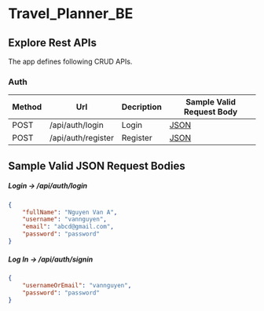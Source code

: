 # Travel_Planner_BE

## Explore Rest APIs

The app defines following CRUD APIs.

### Auth

| Method | Url                | Decription | Sample Valid Request Body | 
| ------ |--------------------|------------|---------------------------|
| POST   | /api/auth/login    | Login      | [JSON](#login)            |
| POST   | /api/auth/register | Register   | [JSON](#register)         |

## Sample Valid JSON Request Bodies

##### <a id="login">Login -> /api/auth/login</a>
```json
{
	"fullName": "Nguyen Van A",
	"username": "vannguyen",
	"email": "abcd@gmail.com",
	"password": "password"
}
```

##### <a id="signin">Log In -> /api/auth/signin</a>
```json
{
	"usernameOrEmail": "vannguyen",
	"password": "password"
}
```